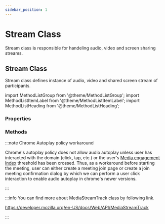 ```yaml
---
sidebar_position: 1
---
```


# Stream Class

Stream class is responsible for handeling audio, video and screen sharing streams.

## Stream Class

Stream class defines instance of audio, video and shared screen stream of participants.

import MethodListGroup from '@theme/MethodListGroup';
import MethodListItemLabel from '@theme/MethodListItemLabel';
import MethodListHeading from '@theme/MethodListHeading';

### Properties

<MethodListGroup>
  <MethodListItemLabel name="__properties" >
    <MethodListGroup>
      <MethodListHeading heading="Properties" />
      <MethodListItemLabel name="id" type={"string"} />
      <MethodListItemLabel name="kind" type={"string"} />
      <MethodListItemLabel name="codec" type={"string"} />
      <MethodListItemLabel name="codec"  type={"MediaStreamTrack"}  />
    </MethodListGroup>
  </MethodListItemLabel>
</MethodListGroup>

### Methods

<MethodListGroup>
  <MethodListItemLabel name="__methods" >
    <MethodListGroup>
      <MethodListHeading heading="Methods" />
      <MethodListItemLabel name="pause()"  type={"undefined"} />
      <MethodListItemLabel name="resume()"  type={"undefined"} />
    </MethodListGroup>
  </MethodListItemLabel>
</MethodListGroup>

:::note Chrome Autoplay policy workaround

Chrome's autoplay policy does not allow audio autoplay unless user has interacted with the domain (click, tap, etc.) or the user's <a href="https://developers.google.com/web/updates/2017/09/autoplay-policy-changes#mei">Media engagement Index</a> threshold has been crossed. Thus, as a workaround before starting the meeting, user can either create a meeting join page or create a join meeting confirmation dialog by which we can perform a user click interaction to enable audio autoplay in chrome's newer versions.

:::

:::info You can find more about MediaStreamTrack class by following link.

<a href="https://developer.mozilla.org/en-US/docs/Web/API/MediaStreamTrack">https://developer.mozilla.org/en-US/docs/Web/API/MediaStreamTrack</a>

:::
